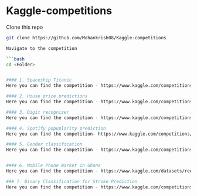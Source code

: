 # Kaggle-competitions


Clone this repo

```bash
git clone https://github.com/Mohankrish08/Kaggle-competitions

Navigate to the competition

```bash
cd <Folder>


#### 1. Spaceship Titanic
Here you can find the competition - https://www.kaggle.com/competitions/spaceship-titanic

#### 2. House price predictions
Here you can find the competition - https://www.kaggle.com/competitions/house-prices-advanced-regression-techniques

#### 3. Digit recognizer
Here you can find the competition - https://www.kaggle.com/competitions/digit-recognizer

#### 4. Spotify popuplarity prediction
Here you can find the competition- https://www.kaggle.com/competitions/spotify-popularity-prediction-v2

#### 5. Gender classification
Here you can find the competition - https://www.kaggle.com/competitions/dsm-l0-genderclassification/overview


#### 6. Mobile Phone market in Ghana
Here you can find the competition - https://www.kaggle.com/datasets/redpen12/mobile-phone-market-in-ghana/data

### 7. Binary Classification for Stroke Prediction
Here you can find the competition - https://www.kaggle.com/competitions/playground-series-s3e2
